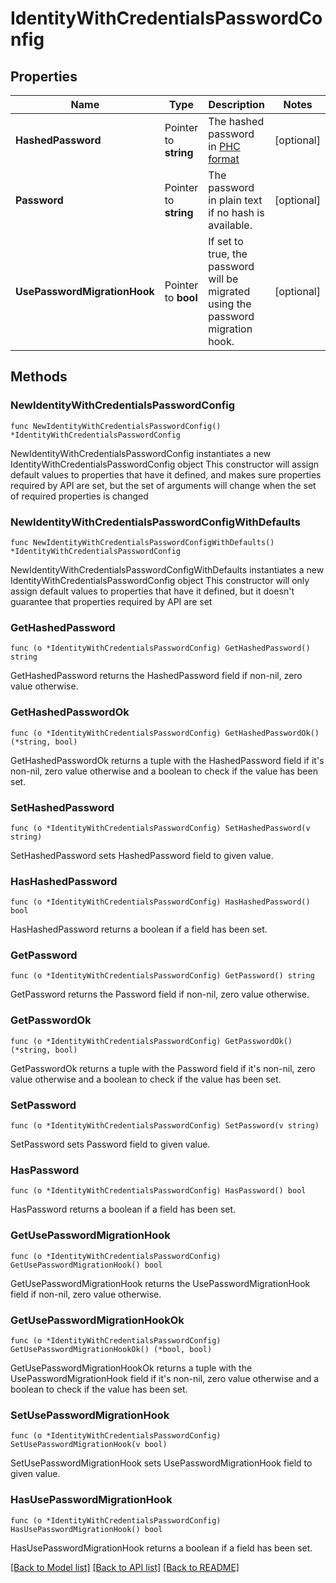 # IdentityWithCredentialsPasswordConfig

## Properties

Name | Type | Description | Notes
------------ | ------------- | ------------- | -------------
**HashedPassword** | Pointer to **string** | The hashed password in [PHC format](https://www.ory.sh/docs/kratos/manage-identities/import-user-accounts-identities#hashed-passwords) | [optional] 
**Password** | Pointer to **string** | The password in plain text if no hash is available. | [optional] 
**UsePasswordMigrationHook** | Pointer to **bool** | If set to true, the password will be migrated using the password migration hook. | [optional] 

## Methods

### NewIdentityWithCredentialsPasswordConfig

`func NewIdentityWithCredentialsPasswordConfig() *IdentityWithCredentialsPasswordConfig`

NewIdentityWithCredentialsPasswordConfig instantiates a new IdentityWithCredentialsPasswordConfig object
This constructor will assign default values to properties that have it defined,
and makes sure properties required by API are set, but the set of arguments
will change when the set of required properties is changed

### NewIdentityWithCredentialsPasswordConfigWithDefaults

`func NewIdentityWithCredentialsPasswordConfigWithDefaults() *IdentityWithCredentialsPasswordConfig`

NewIdentityWithCredentialsPasswordConfigWithDefaults instantiates a new IdentityWithCredentialsPasswordConfig object
This constructor will only assign default values to properties that have it defined,
but it doesn't guarantee that properties required by API are set

### GetHashedPassword

`func (o *IdentityWithCredentialsPasswordConfig) GetHashedPassword() string`

GetHashedPassword returns the HashedPassword field if non-nil, zero value otherwise.

### GetHashedPasswordOk

`func (o *IdentityWithCredentialsPasswordConfig) GetHashedPasswordOk() (*string, bool)`

GetHashedPasswordOk returns a tuple with the HashedPassword field if it's non-nil, zero value otherwise
and a boolean to check if the value has been set.

### SetHashedPassword

`func (o *IdentityWithCredentialsPasswordConfig) SetHashedPassword(v string)`

SetHashedPassword sets HashedPassword field to given value.

### HasHashedPassword

`func (o *IdentityWithCredentialsPasswordConfig) HasHashedPassword() bool`

HasHashedPassword returns a boolean if a field has been set.

### GetPassword

`func (o *IdentityWithCredentialsPasswordConfig) GetPassword() string`

GetPassword returns the Password field if non-nil, zero value otherwise.

### GetPasswordOk

`func (o *IdentityWithCredentialsPasswordConfig) GetPasswordOk() (*string, bool)`

GetPasswordOk returns a tuple with the Password field if it's non-nil, zero value otherwise
and a boolean to check if the value has been set.

### SetPassword

`func (o *IdentityWithCredentialsPasswordConfig) SetPassword(v string)`

SetPassword sets Password field to given value.

### HasPassword

`func (o *IdentityWithCredentialsPasswordConfig) HasPassword() bool`

HasPassword returns a boolean if a field has been set.

### GetUsePasswordMigrationHook

`func (o *IdentityWithCredentialsPasswordConfig) GetUsePasswordMigrationHook() bool`

GetUsePasswordMigrationHook returns the UsePasswordMigrationHook field if non-nil, zero value otherwise.

### GetUsePasswordMigrationHookOk

`func (o *IdentityWithCredentialsPasswordConfig) GetUsePasswordMigrationHookOk() (*bool, bool)`

GetUsePasswordMigrationHookOk returns a tuple with the UsePasswordMigrationHook field if it's non-nil, zero value otherwise
and a boolean to check if the value has been set.

### SetUsePasswordMigrationHook

`func (o *IdentityWithCredentialsPasswordConfig) SetUsePasswordMigrationHook(v bool)`

SetUsePasswordMigrationHook sets UsePasswordMigrationHook field to given value.

### HasUsePasswordMigrationHook

`func (o *IdentityWithCredentialsPasswordConfig) HasUsePasswordMigrationHook() bool`

HasUsePasswordMigrationHook returns a boolean if a field has been set.


[[Back to Model list]](../README.md#documentation-for-models) [[Back to API list]](../README.md#documentation-for-api-endpoints) [[Back to README]](../README.md)


